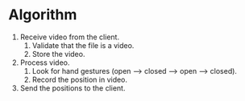 # Algorithm

1. Receive video from the client.
   1. Validate that the file is a video.
   2. Store the video.
2. Process video.
   1. Look for hand gestures (open --> closed --> open --> closed).
   2. Record the position in video.
3. Send the positions to the client.
